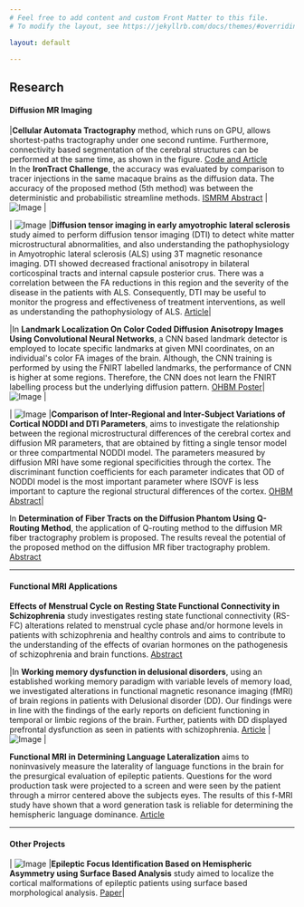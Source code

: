 ```yaml
---
# Feel free to add content and custom Front Matter to this file.
# To modify the layout, see https://jekyllrb.com/docs/themes/#overriding-theme-defaults

layout: default

---
```

## Research

#### Diffusion MR Imaging

|**Cellular Automata Tractography** method, which runs on GPU, allows shortest-paths tractography under one second runtime. Furthermore, connectivity based segmentation of the cerebral structures can be performed at the same time, as shown in the figure. [Code and Article](https://github.com/andachamamci/CATractography) <br> In the **IronTract Challenge**, the accuracy was evaluated by comparison to tracer injections in the same macaque brains as the diffusion data. The accuracy of the proposed method (5th method) was between the deterministic and probabilistic streamline methods. [ISMRM Abstract](/docs/challenge_ISMRM_final.pdf) | ![Image](/img/catractography-fig9.jpg) |

| ![Image](/img/figals.png) |**Diffusion tensor imaging in early amyotrophic lateral sclerosis** study aimed to perform diffusion tensor imaging (DTI) to detect white matter microstructural abnormalities, and also understanding the pathophysiology in Amyotrophic lateral sclerosis (ALS) using 3T magnetic resonance imaging. DTI showed decreased fractional anisotropy in bilateral corticospinal tracts and internal capsule posterior crus. There was a correlation between the FA reductions in this region and the severity of the disease in the patients with ALS. Consequently, DTI may be useful to monitor the progress and effectiveness of treatment interventions, as well as understanding the pathophysiology of ALS. [Article](/docs/dti-als.pdf)|

|In **Landmark Localization On Color Coded Diffusion Anisotropy Images Using Convolutional Neural Networks**, a CNN based landmark detector is employed to locate specific landmarks at given MNI coordinates, on an individual's color FA images of the brain. Although, the CNN training is performed by using the FNIRT labelled landmarks, the performance of CNN is higher at some regions. Therefore, the CNN does not learn the FNIRT labelling process but the underlying diffusion pattern. [OHBM Poster](/docs/T219_Yetkin.pdf)| ![Image](/img/figlmrk.png) |

| ![Image](/img/fignoddi.png) |**Comparison of Inter-Regional and Inter-Subject Variations of Cortical NODDI and DTI Parameters**, aims to investigate the relationship between the regional microstructural differences of the cerebral cortex and diffusion MR parameters, that are obtained by fitting a single tensor model or three compartmental NODDI model. The parameters measured by diffusion MRI have some regional specificities through the cortex. The discriminant function coefficients for each parameter indicates that OD of NODDI model is the most important parameter where ISOVF is less important to capture the regional structural differences of the cortex. [OHBM Abstract](/docs/OHBM-NODDI.pdf)|

In **Determination of Fiber Tracts on the Diffusion Phantom Using Q-Routing Method**, the application of Q-routing method to the diffusion MR fiber tractography problem is proposed. The results reveal the potential of the proposed method on the diffusion MR fiber tractography problem. [Abstract](https://ieeexplore.ieee.org/abstract/document/9299310)

***

#### Functional MRI Applications

**Effects of Menstrual Cycle on Resting State Functional Connectivity in Schizophrenia** study investigates resting state functional connectivity (RS-FC) alterations related to menstrual cycle phase and/or hormone levels in patients with schizophrenia and healthy controls and aims to contribute to the understanding of the effects of ovarian hormones on the pathogenesis of schizophrenia and brain functions. [Abstract](https://academic.oup.com/schizophreniabulletin/article/46/Supplement_1/S284/5839513)

|In **Working memory dysfunction in delusional disorders**, using an established working memory paradigm with variable levels of memory load, we investigated alterations in functional magnetic resonance imaging (fMRI) of brain regions in patients with Delusional disorder (DD). Our findings were in line with the findings of the early reports on deficient functioning in temporal or limbic regions of the brain. Further, patients with DD displayed prefrontal dysfunction as seen in patients with schizophrenia. [Article](https://www.sciencedirect.com/science/article/abs/pii/S0022395614001356) | ![Image](/img/figdd.png) |

**Functional MRI in Determining Language Lateralization** aims to noninvasively measure the laterality of language functions in the brain for the presurgical evaluation of epileptic patients. Questions for the word production task were projected to a screen and were seen by the patient through a mirror centered above the subjects eyes. The results of this f-MRI study have shown that a word generation task is reliable for determining the hemispheric language dominance. [Article](https://jag.journalagent.com/tjn/pdfs/TJN_13_1_27_32.pdf) 

***

#### Other Projects

| ![Image](/img/figepi.png) |**Epileptic Focus Identification Based on Hemispheric Asymmetry using Surface Based Analysis** study aimed to localize the cortical malformations of epileptic patients using surface based morphological analysis. [Paper](https://ieeexplore.ieee.org/document/7374607)|
